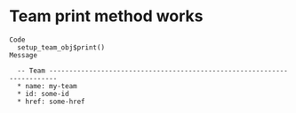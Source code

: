 # Team print method works

    Code
      setup_team_obj$print()
    Message
      
      -- Team ------------------------------------------------------------------------
      * name: my-team
      * id: some-id
      * href: some-href

